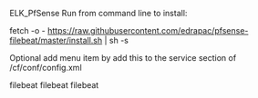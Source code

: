ELK_PfSense
Run from command line to install:

fetch -o - https://raw.githubusercontent.com/edrapac/pfsense-filebeat/master/install.sh | sh -s

Optional add menu item by add this to the service section of /cf/conf/config.xml

<service>
	<name>filebeat</name>
	<rcfile>filebeat</rcfile>
	<executable>filebeat</executable>
	<description><![CDATA[Filebeat service]]></description>
</service>
